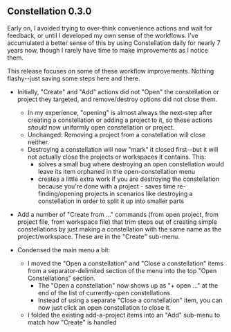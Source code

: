 Constellation 0.3.0
-------------------

Early on, I avoided trying to over-think convenience actions and wait for feedback, or until I developed my own sense of the workflows. I've accumulated a better sense of this by using Constellation daily for nearly 7 years now, though I rarely have time to make improvements as I notice them.

This release focuses on some of these workflow improvements. Nothing flashy--just saving some steps here and there.

- Initially, "Create" and "Add" actions did not "Open" the constellation or project they targeted, and remove/destroy options did not close them. 
    - In my experience, "opening" is almost always the next-step after creating a constellation or adding a project to it, so these actions *should* now uniformly open constellation or project.
    - Unchanged: Removing a project from a constellation will close neither.
    - Destroying a constellation will now "mark" it closed first--but it will not actually close the projects or workspaces it contains. This:
        - solves a small bug where destroying an open constellation would leave its item orphaned in the open-constellation menu
        - creates a little extra work if you are destroying the constellation because you're done with a project - saves time re-finding/opening projects in scenarios like destroying a constellation in order to split it up into smaller parts


- Add a number of "Create from ..." commands (from open project, from project file, from workspace file) that trim steps out of creating simple constellations by just making a constellation with the same name as the project/workspace. These are in the "Create" sub-menu.

- Condensed the main menu a bit:
    - I moved the "Open a constellation" and "Close a constellation" items from a separator-delimited section of the menu into the top "Open Constellations" section.
        - The "Open a constellation" now shows up as "+ open ..." at the end of the list of currently-open constellations.
        - Instead of using a separate "Close a constellation" item, you can now just click an open constellation to close it.
    - I folded the existing add-a-project items into an "Add" sub-menu to match how "Create" is handled


